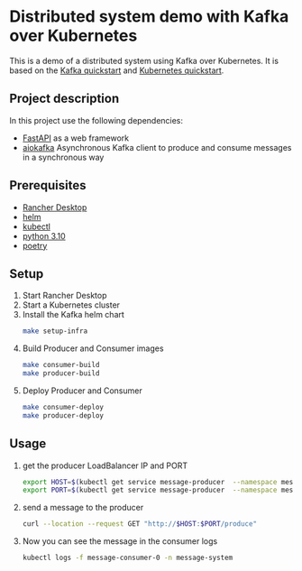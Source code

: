 # Distributed system demo with Kafka over Kubernetes
This is a demo of a distributed system using Kafka over Kubernetes. It is based on the [Kafka quickstart](https://kafka.apache.org/quickstart) and [Kubernetes quickstart](https://kubernetes.io/docs/tutorials/stateless-application/hello-minikube/).

## Project description
In this project use the following dependencies:
- [FastAPI](https://fastapi.tiangolo.com/) as a web framework
- [aiokafka](https://aiokafka.readthedocs.io/en/stable/index.html) Asynchronous Kafka client to produce and consume messages in a synchronous way

## Prerequisites
* [Rancher Desktop](https://rancherdesktop.io/)
* [helm](https://helm.sh/docs/intro/install/)
* [kubectl](https://kubernetes.io/docs/tasks/tools/#kubectl)
* [python 3.10](https://www.python.org/downloads/)
* [poetry](https://python-poetry.org/docs/#installation)

## Setup
1. Start Rancher Desktop
2. Start a Kubernetes cluster
3. Install the Kafka helm chart
    ```bash
    make setup-infra
    ```
4. Build Producer and Consumer images
    ```bash
    make consumer-build
    make producer-build
    ```
5. Deploy Producer and Consumer
    ```bash
    make consumer-deploy
    make producer-deploy
    ```

## Usage
1. get the producer LoadBalancer IP and PORT
    ```bash
    export HOST=$(kubectl get service message-producer  --namespace message-system -o json | jq .spec.clusterIP | tr -d '"')
    export PORT=$(kubectl get service message-producer  --namespace message-system -o json | jq .spec.ports | jq '.[0]'.nodePort)
    ```
2. send a message to the producer
    ```bash
    curl --location --request GET "http://$HOST:$PORT/produce"
    ```
3. Now you can see the message in the consumer logs
    ```bash
    kubectl logs -f message-consumer-0 -n message-system
    ```